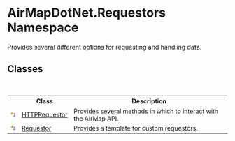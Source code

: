 # AirMapDotNet.Requestors Namespace
 

Provides several different options for requesting and handling data.


## Classes
&nbsp;<table><tr><th></th><th>Class</th><th>Description</th></tr><tr><td>![Public class](media/pubclass.gif "Public class")</td><td><a href="aea9f9f3-f57a-af51-b38a-d400d7e20760">HTTPRequestor</a></td><td>
Provides several methods in which to interact with the AirMap API.</td></tr><tr><td>![Public class](media/pubclass.gif "Public class")</td><td><a href="f039e793-269e-0294-1d65-054171d64897">Requestor</a></td><td>
Provides a template for custom requestors.</td></tr></table>&nbsp;
